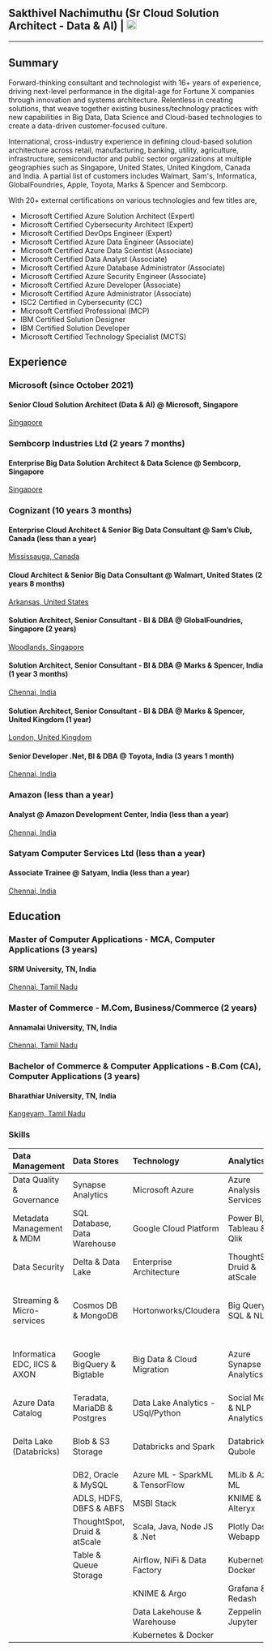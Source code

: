 ## Sakthivel Nachimuthu (Sr Cloud Solution Architect - Data & AI) | <a href="https://www.linkedin.com/in/dcnsakthi" target="_blank"><img src="https://content.linkedin.com/content/dam/me/business/en-us/amp/brand-site/v2/bg/LI-Bug.svg.original.svg" height="20px"></a> 
<hr>

## Summary

Forward-thinking consultant and technologist with 16+ years of experience, driving next-level performance in the digital-age for Fortune X companies through innovation and systems architecture. Relentless in creating solutions, that weave together existing business/technology practices with new capabilities in Big Data, Data Science and Cloud-based technologies to create a data-driven customer-focused culture.

International, cross-industry experience in defining cloud-based solution architecture across retail, manufacturing, banking, utility, agriculture, infrastructure, semiconductor and public sector organizations at multiple geographies such as Singapore, United States, United Kingdom, Canada and India. A partial list of customers includes Walmart, Sam's, Informatica, GlobalFoundries, Apple, Toyota, Marks & Spencer and Sembcorp.

With 20+ external certifications on various technologies and few titles are,

- Microsoft Certified Azure Solution Architect (Expert)
- Microsoft Certified Cybersecurity Architect (Expert)
- Microsoft Certified DevOps Engineer (Expert)
- Microsoft Certified Azure Data Engineer (Associate)
- Microsoft Certified Azure Data Scientist (Associate)
- Microsoft Certified Data Analyst (Associate)
- Microsoft Certified Azure Database Administrator (Associate) 
- Microsoft Certified Azure Security Engineer (Associate)
- Microsoft Certified Azure Developer (Associate)
- Microsoft Certified Azure Administrator (Associate)
- ISC2 Certified in Cybersecurity (CC)
- Microsoft Certified Professional (MCP)
- IBM Certified Solution Designer
- IBM Certified Solution Developer
- Microsoft Certified Technology Specialist (MCTS) 

## Experience

### Microsoft (since October 2021)
#### Senior Cloud Solution Architect (Data & AI) @ Microsoft, Singapore 
[Singapore](https://maps.app.goo.gl/XZCSicScgExa64n56)

### Sembcorp Industries Ltd (2 years 7 months)
#### Enterprise Big Data Solution Architect & Data Science @ Sembcorp, Singapore <br/>
[Singapore](https://maps.app.goo.gl/XZCSicScgExa64n56)

### Cognizant (10 years 3 months)

#### Enterprise Cloud Architect & Senior Big Data Consultant @ Sam’s Club, Canada (less than a year)
[Mississauga, Canada](https://maps.app.goo.gl/Srvn8TCHw9XehmSs9)

#### Cloud Architect & Senior Big Data Consultant @ Walmart, United States (2 years 8 months)
[Arkansas, United States](https://maps.app.goo.gl/NejN4dJoPDH8bgGcA)

#### Solution Architect, Senior Consultant - BI & DBA @ GlobalFoundries, Singapore (2 years)
[Woodlands, Singapore](https://maps.app.goo.gl/BRaNqKS9DLudVxu5A)

#### Solution Architect, Senior Consultant - BI & DBA @ Marks & Spencer, India (1 year 3 months)
[Chennai, India](https://maps.app.goo.gl/5cbLQFmdyXXRX4ka8)

#### Solution Architect, Senior Consultant - BI & DBA @ Marks & Spencer, United Kingdom (1 year)
[London, United Kingdom](https://maps.app.goo.gl/QqFZFDw4WFnDyymy8)

#### Senior Developer .Net, BI & DBA @ Toyota, India (3 years 1 month)
[Chennai, India](https://maps.app.goo.gl/5cbLQFmdyXXRX4ka8)

### Amazon (less than a year)
#### Analyst @ Amazon Development Center, India  (less than a year)
[Chennai, India](https://maps.app.goo.gl/5cbLQFmdyXXRX4ka8)

### Satyam Computer Services Ltd (less than a year)
#### Associate Trainee @ Satyam, India (less than a year)
[Chennai, India](https://maps.app.goo.gl/5cbLQFmdyXXRX4ka8)

## Education

### Master of Computer Applications - MCA, Computer Applications (3 years)
#### SRM University, TN, India
[Chennai, Tamil Nadu](https://maps.app.goo.gl/5cbLQFmdyXXRX4ka8)

### Master of Commerce - M.Com, Business/Commerce (2 years)
#### Annamalai University, TN, India
[Chennai, Tamil Nadu](https://maps.app.goo.gl/5cbLQFmdyXXRX4ka8)

### Bachelor of Commerce & Computer Applications - B.Com (CA), Computer Applications (3 years)
#### Bharathiar University, TN, India
[Kangeyam, Tamil Nadu](https://maps.app.goo.gl/cQ99pAaWXRz6RyNH9)

<!-- ```markdown 
#Microsoft (October 2021 - Present)
Senior Cloud Solution Architect (Data & AI) @ Microsoft, Singapore
Singapore

#Sembcorp Industries Ltd (April 2019 - October 2021)
Enterprise Big Data Solution Architect & Data Science @ Sembcorp, Singapore
Singapore

#Cognizant (10 years 3 months)

Enterprise Cloud Architect & Senior Big Data Consultant @ Sam’s Club, Canada (less than a year)
Mississauga, Canada

Cloud Architect & Senior Big Data Consultant @ Walmart, United States (2 years 8 months)
Arkansas, United States

Solution Architect, Senior Consultant - BI & DBA @ GlobalFoundries, Singapore (2 years)
Woodlands, Singapore

Solution Architect, Senior Consultant - BI & DBA @ Marks & Spencer, India (1 year 3 months)
Chennai, India

Solution Architect, Senior Consultant - BI & DBA @ Marks & Spencer, United Kingdom (1 year)
London, United Kingdom

Senior Developer .Net, BI & DBA @ Toyota, India (3 years 1 month)
Chennai, India

#Amazon (less than a year)
Analyst @ Amazon Development Center, India  (less than a year)
Chennai, India

#Satyam Computer Services Ltd (less than a year)
Associate Trainee @ Satyam, India (less than a year)
Chennai, India
```
### Education

```markdown
#Master of Computer Applications - MCA, Computer Applications
SRM University, TN, India

#Master of Commerce - M.Com, Business/Commerce
Annamalai University, TN, India

#Bachelor of Commerce & Computer Applications - B.Com (CA), Computer Applications
Bharathiar University, TN, India
``` -->

### Skills

|	Data Management	| 	Data Stores 	| 	Technology	| 	Analytics	| 	DevOps	| 
|	:------------------ 	|	:------------------ 	|	:------------------ 	|	:------------------ 	|	:------------------ 	|
|	Data Quality & Governance	|	Synapse Analytics	|	Microsoft Azure	|	Azure Analysis Services	|	GitHub, Git, TFVC & SVN	|
|	Metadata Management & MDM	|	SQL Database, Data Warehouse	|	Google Cloud Platform	|	Power BI, Tableau & Qlik	|	Azure DevOps, TFS & JIRA	|
|	Data Security	|	Delta & Data Lake	|	Enterprise Architecture	|	ThoughtSpot, Druid & atScale	|	DokerHub & ACR	|
|	Streaming & Micro-services	|	Cosmos DB & MongoDB	|	Hortonworks/Cloudera	|	Big Query, SQL & NLP	|	PyPI, Maven, NPM, NuGet, Node	|
|	Informatica EDC, IICS & AXON	|	Google BigQuery & Bigtable	|	Big Data & Cloud Migration	|	Azure Synapse Analytics	|	GitHub Actions, Azure Pipelines & Jenkins	|
|	Azure Data Catalog	|	Teradata, MariaDB & Postgres	|	Data Lake Analytics - USql/Python	|	Social Media & NLP Analytics	|	WhiteSource (SCA)	|
|	Delta Lake (Databricks)	|	Blob & S3 Storage	|	Databricks and Spark	|	Databricks & Qubole	|	SonarCloud & SonarQube (SAST)	|
|		|	DB2, Oracle & MySQL	|	Azure ML - SparkML & TensorFlow	|	MLib & Azure ML	|		|
|		|	ADLS, HDFS, DBFS & ABFS	|	MSBI Stack	|	KNIME & Alteryx	|		|
|		|	ThoughtSpot, Druid & atScale	|	Scala, Java, Node JS & .Net	|	Plotly Dash & Webapp	|		|
|		|	Table & Queue Storage	|	Airflow, NiFi & Data Factory	|	Kubernetes & Docker	|		|
|		|		|	KNIME & Argo	|	Grafana & Redash	|		|
|		|		|	Data Lakehouse & Warehouse	|	Zeppelin & Jupyter 	|		|
|		|		|	Kubernetes & Docker	|		|		|

